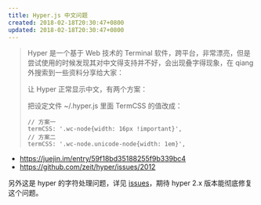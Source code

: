 ```yaml
---
title: Hyper.js 中文问题
created: 2018-02-18T20:30:47+0800
updated: 2018-02-18T20:30:47+0800
---
```



> Hyper 是一个基于 Web 技术的 Terminal 软件，跨平台，非常漂亮，但是尝试使用的时候发现其对中文得支持并不好，会出现叠字得现象，在 qiang 外搜索到一些资料分享给大家：
>
> 让 Hyper 正常显示中文，有两个方案：
>
> 把设定文件 ~/.hyper.js 里面 TermCSS 的值改成：
>
> ```
> // 方案一
> termCSS: '.wc-node{width: 16px !important}',
> // 方案二
> termCSS: '.wc-node.unicode-node{width: 1em}',
> ```

- https://juejin.im/entry/59f18bd35188255f9b339bc4
- https://github.com/zeit/hyper/issues/2012


另外这是 hyper 的字符处理问题，详见 [issues](https://github.com/zeit/hyper/issues)，期待 hyper 2.x 版本能彻底修复这个问题。
